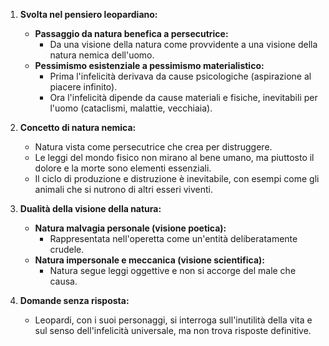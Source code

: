 1. **Svolta nel pensiero leopardiano:**
   - **Passaggio da natura benefica a persecutrice:**
     - Da una visione della natura come provvidente a una visione della natura nemica dell'uomo.
   - **Pessimismo esistenziale a pessimismo materialistico:**
     - Prima l'infelicità derivava da cause psicologiche (aspirazione al piacere infinito).
     - Ora l'infelicità dipende da cause materiali e fisiche, inevitabili per l'uomo (cataclismi, malattie, vecchiaia).

2. **Concetto di natura nemica:**
   - Natura vista come persecutrice che crea per distruggere.
   - Le leggi del mondo fisico non mirano al bene umano, ma piuttosto il dolore e la morte sono elementi essenziali.
   - Il ciclo di produzione e distruzione è inevitabile, con esempi come gli animali che si nutrono di altri esseri viventi.

3. **Dualità della visione della natura:**
   - **Natura malvagia personale (visione poetica):**
     - Rappresentata nell'operetta come un'entità deliberatamente crudele.
   - **Natura impersonale e meccanica (visione scientifica):**
     - Natura segue leggi oggettive e non si accorge del male che causa.

4. **Domande senza risposta:**
   - Leopardi, con i suoi personaggi, si interroga sull'inutilità della vita e sul senso dell'infelicità universale, ma non trova risposte definitive.
